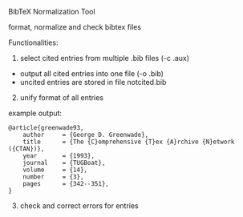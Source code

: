 BibTeX Normalization Tool

format, normalize and check bibtex files

Functionalities:

1) select cited entries from multiple .bib files (-c .aux)
  - output all cited entries into one file (-o .bib) 
  - uncited entries are stored in file notcited.bib
  
2) unify format of all entries

  example output:
  
    @article{greenwade93,
        author     = {George D. Greenwade},
        title      = {The {C}omprehensive {T}ex {A}rchive {N}etwork ({CTAN})},
        year       = {1993},
        journal    = {TUGBoat},
        volume     = {14},
        number     = {3},
        pages      = {342--351},
    }
    
3) check and correct errors for entries
